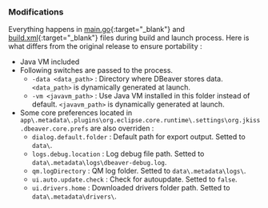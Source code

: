 ### Modifications

Everything happens in [main.go](https://github.com/portapps/dbeaver-portable/blob/master/main.go){:target="_blank"} and [build.xml](https://github.com/portapps/dbeaver-portable/blob/master/build.xml){:target="_blank"} files during build and launch process. Here is what differs from the original release to ensure portability :

* Java VM included
* Following switches are passed to the process.
  * `-data <data_path>` : Directory where DBeaver stores data. `<data_path>` is dynamically generated at launch.
  * `-vm <javavm_path>` : Use Java VM installed in this folder instead of default. `<javavm_path>` is dynamically generated at launch.
* Some core preferences located in `app\.metadata\.plugins\org.eclipse.core.runtime\.settings\org.jkiss.dbeaver.core.prefs` are also overriden :
  * `dialog.default.folder` : Default path for export output. Setted to `data\`.
  * `logs.debug.location` : Log debug file path. Setted to `data\.metadata\logs\dbeaver-debug.log`.
  * `qm.logDirectory` : QM log folder. Setted to `data\.metadata\logs\`.
  * `ui.auto.update.check` : Check for autoupdate. Setted to `false`.
  * `ui.drivers.home` : Downloaded drivers folder path. Setted to `data\.metadata\drivers\`.
